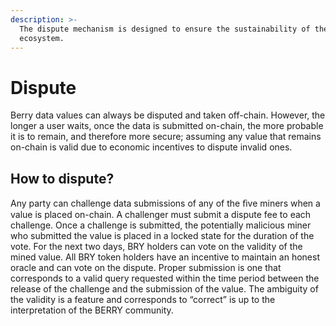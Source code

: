 ```yaml
---
description: >-
  The dispute mechanism is designed to ensure the sustainability of the Berry
  ecosystem.
---
```


# Dispute

Berry data values can always be disputed and taken off-chain. However, the longer a user waits, once the data is submitted on-chain, the more probable it is to remain, and therefore more secure; assuming any value that remains on-chain is valid due to economic incentives to dispute invalid ones.

## How to dispute?

Any party can challenge data submissions of any of the ﬁve miners when a value is placed on-chain. A challenger must submit a dispute fee to each challenge. Once a challenge is submitted, the potentially malicious miner who submitted the value is placed in a locked state for the duration of the vote. For the next two days, BRY holders can vote on the validity of the mined value. All BRY token holders have an incentive to maintain an honest oracle and can vote on the dispute. Proper submission is one that corresponds to a valid query requested within the time period between the release of the challenge and the submission of the value. The ambiguity of the validity is a feature and corresponds to “correct” is up to the interpretation of the BERRY community.

